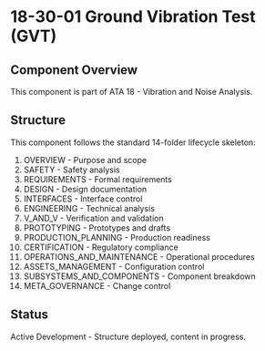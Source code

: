 # 18-30-01 Ground Vibration Test (GVT)

## Component Overview
This component is part of ATA 18 - Vibration and Noise Analysis.

## Structure
This component follows the standard 14-folder lifecycle skeleton:
1. OVERVIEW - Purpose and scope
2. SAFETY - Safety analysis
3. REQUIREMENTS - Formal requirements
4. DESIGN - Design documentation
5. INTERFACES - Interface control
6. ENGINEERING - Technical analysis
7. V_AND_V - Verification and validation
8. PROTOTYPING - Prototypes and drafts
9. PRODUCTION_PLANNING - Production readiness
10. CERTIFICATION - Regulatory compliance
11. OPERATIONS_AND_MAINTENANCE - Operational procedures
12. ASSETS_MANAGEMENT - Configuration control
13. SUBSYSTEMS_AND_COMPONENTS - Component breakdown
14. META_GOVERNANCE - Change control

## Status
Active Development - Structure deployed, content in progress.
